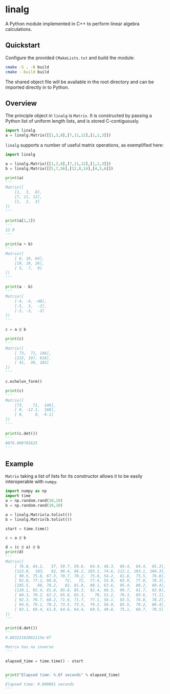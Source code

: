 # linalg

A Python module implemented in C++ to perform linear algebra calculations.

## Quickstart

Configure the provided `CMakeLists.txt` and build the module:

```bash
cmake -S . -B build
cmake --build build
```

The shared object file will be available in the root directory and can be
imported directly in to Python.

## Overview
The principle object in `linalg` is `Matrix`. It is constructed by passing a
Python list of uniform length lists, and is stored C-contiguously.

```python
import linalg
a = linalg.Matrix([[1,3,8],[7,11,12],[1,2,3]])
```

`linalg` supports a number of useful matrix operations, as exemplified here:

```python
import linalg

a = linalg.Matrix([[1,3,8],[7,11,12],[1,2,3]])
b = linalg.Matrix([[5,7,56],[12,8,14],[4,5,6]])

print(a)
'''
Matrix([
    [1,  3,  8],
    [7, 11, 12],
    [1,  2,  3]
])
'''

print(a[1,2])
'''
12.0
'''

print(a + b)
'''
Matrix([
    [ 6, 10, 64],
    [19, 19, 26],
    [ 5,  7,  9]
])
'''

print(a - b)
'''
Matrix([
    [-4, -4, -48],
    [-5,  3,  -2],
    [-3, -3,  -3]
])
'''

c = a @ b

print(c)
'''
Matrix([
    [ 73,  71, 146],
    [215, 197, 618],
    [ 41,  38, 102]
])
'''

c.echelon_form()

print(c)
'''
Matrix([
    [73,    71,  146],
    [ 0, -12.1,  188],
    [ 0,     0, -9.1]
])
'''

print(c.det())
'''
8076.009765625
'''

```

## Example
`Matrix` taking a list of lists for its constructor allows it to be easily
interoperable with `numpy`.

```python
import numpy as np
import time
a = np.random.rand(10,10)
b = np.random.rand(10,10)

a = linalg.Matrix(a.tolist())
b = linalg.Matrix(b.tolist())

start = time.time()

c = a @ b

d = (c @ a) @ b
print(d)
'''
Matrix([
    [ 76.8, 64.2,   57, 59.7, 59.6,  64.4, 46.3,  69.4,  64.4,  65.3],
    [123.8,  103,   92, 96.4, 96.2, 103.1, 74.6, 112.1, 103.1, 104.3],
    [ 90.5, 75.8, 67.3, 70.7, 70.2,  75.8, 54.2,  81.8,  75.5,  76.8],
    [ 92.8, 77.1, 68.8,   72,   72,  77.4, 55.9,  83.9,  77.8,  78.3],
    [105.5,   88, 78.2,   82, 81.8,  88.1, 63.6,  95.4,  88.2,  89.4],
    [110.1, 92.4, 81.8, 85.8, 85.3,  92.4, 66.5,  99.7,  91.7,  93.9],
    [ 84.3, 70.2, 62.2, 65.6, 65.3,    70, 51.2,  76.3,  69.6,  71.1],
    [ 92.3, 76.7, 68.2, 71.6, 71.7,  77.1, 56.1,  83.5,  76.8,  78.2],
    [ 94.6, 79.1, 70.2, 73.5, 73.3,  79.2, 56.9,  85.5,  79.2,  80.4],
    [ 83.1, 69.4, 61.8, 64.6, 64.4,  69.5, 49.8,  75.1,  69.7,  70.5]
])
'''

print(d.det())
'''
9.80322162862115e-07 

Matrix has no inverse
'''

elapsed_time = time.time() - start


print("Elapsed time: %.6f seconds" % elapsed_time)
'''
Elapsed time: 0.000061 seconds
'''
```
